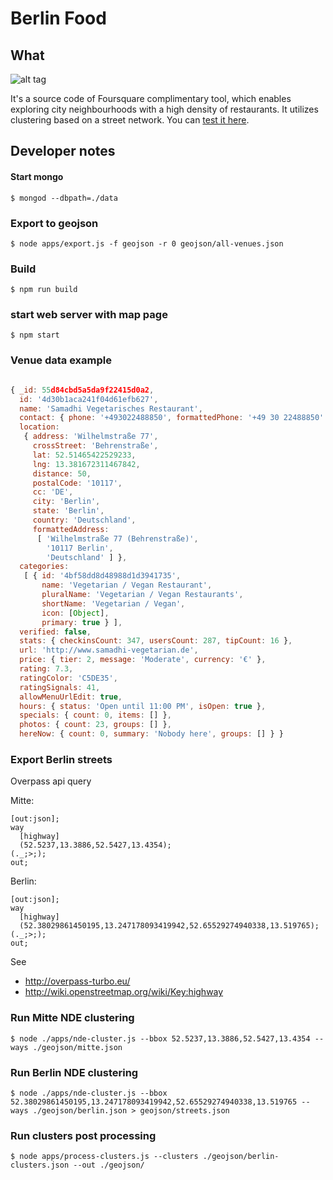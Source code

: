 # Berlin Food

## What

![alt tag](https://cdn-images-1.medium.com/max/800/1*vGRBkANlAwY4oWyRIvj-tw.png)

It's a source code of Foursquare complimentary tool, which enables exploring city neighbourhoods with a high density of restaurants. It utilizes clustering based on a street network. You can [test it here](http://delfrrr.github.io/berlin-food/).

## Developer notes

#### Start mongo

    $ mongod --dbpath=./data

### Export to geojson

    $ node apps/export.js -f geojson -r 0 geojson/all-venues.json

### Build

    $ npm run build

### start web server with map page

    $ npm start

### Venue data example

```js

{ _id: 55d84cbd5a5da9f22415d0a2,
  id: '4d30b1aca241f04d61efb627',
  name: 'Samadhi Vegetarisches Restaurant',
  contact: { phone: '+493022488850', formattedPhone: '+49 30 22488850' },
  location:
   { address: 'Wilhelmstraße 77',
     crossStreet: 'Behrenstraße',
     lat: 52.51465422529233,
     lng: 13.381672311467842,
     distance: 50,
     postalCode: '10117',
     cc: 'DE',
     city: 'Berlin',
     state: 'Berlin',
     country: 'Deutschland',
     formattedAddress:
      [ 'Wilhelmstraße 77 (Behrenstraße)',
        '10117 Berlin',
        'Deutschland' ] },
  categories:
   [ { id: '4bf58dd8d48988d1d3941735',
       name: 'Vegetarian / Vegan Restaurant',
       pluralName: 'Vegetarian / Vegan Restaurants',
       shortName: 'Vegetarian / Vegan',
       icon: [Object],
       primary: true } ],
  verified: false,
  stats: { checkinsCount: 347, usersCount: 287, tipCount: 16 },
  url: 'http://www.samadhi-vegetarian.de',
  price: { tier: 2, message: 'Moderate', currency: '€' },
  rating: 7.3,
  ratingColor: 'C5DE35',
  ratingSignals: 41,
  allowMenuUrlEdit: true,
  hours: { status: 'Open until 11:00 PM', isOpen: true },
  specials: { count: 0, items: [] },
  photos: { count: 23, groups: [] },
  hereNow: { count: 0, summary: 'Nobody here', groups: [] } }
```

### Export Berlin streets

Overpass api query

Mitte:

```
[out:json];
way
  [highway]
  (52.5237,13.3886,52.5427,13.4354);
(._;>;);
out;
```

Berlin:

```
[out:json];
way
  [highway]
  (52.38029861450195,13.247178093419942,52.65529274940338,13.519765);
(._;>;);
out;
```

See
 * http://overpass-turbo.eu/
 * http://wiki.openstreetmap.org/wiki/Key:highway

### Run Mitte NDE clustering

    $ node ./apps/nde-cluster.js --bbox 52.5237,13.3886,52.5427,13.4354 --ways ./geojson/mitte.json

### Run Berlin NDE clustering

    $ node ./apps/nde-cluster.js --bbox 52.38029861450195,13.247178093419942,52.65529274940338,13.519765 --ways ./geojson/berlin.json > geojson/streets.json

### Run clusters post processing

    $ node apps/process-clusters.js --clusters ./geojson/berlin-clusters.json --out ./geojson/
